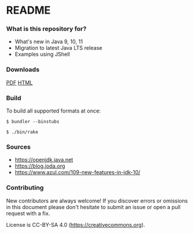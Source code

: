 # README #

### What is this repository for? ###

* What's new in Java 9, 10, 11
* Migration to latest Java LTS release
* Examples using JShell

### Downloads

[PDF](https://dfa.bitbucket.io/the_road_from_java8_to_java11.pdf)
[HTML](https://dfa.bitbucket.io/the_road_from_java8_to_java11.html)

### Build

To build all supported formats at once:

`$ bundler --binstubs`

`$ ./bin/rake`

### Sources

* https://openjdk.java.net
* https://blog.joda.org
* https://www.azul.com/109-new-features-in-jdk-10/

### Contributing ###

New contributors are always welcome! If you discover errors or omissions in this document
please don't hesitate to submit an issue or open a pull request with a fix.

License is CC-BY-SA 4.0 (https://creativecommons.org).

